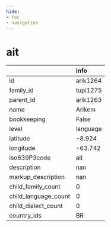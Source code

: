 ```yaml
---
hide:
- toc
- navigation
---
```

# ait
|                      | info     |
|:---------------------|:---------|
| id                   | arik1264 |
| family_id            | tupi1275 |
| parent_id            | arik1263 |
| name                 | Arikem   |
| bookkeeping          | False    |
| level                | language |
| latitude             | -8.924   |
| longitude            | -63.742  |
| iso639P3code         | ait      |
| description          | nan      |
| markup_description   | nan      |
| child_family_count   | 0        |
| child_language_count | 0        |
| child_dialect_count  | 0        |
| country_ids          | BR       |